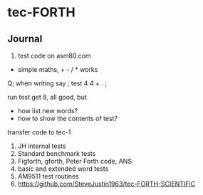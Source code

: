 # tec-FORTH

## Journal

1. test code on asm80.com
* simple maths, + - / * works

Q; when writing say ; test 4 4 + . ;

run test get 8, all good, but

 * how list new words?
 * how to show the contents of test?


transfer code to tec-1

1. JH internal tests
2. Standard benchmark tests  
3. Figforth, gforth, Peter Forth code, ANS
4. basic and extended word tests
5. AM9511 test routines
6. https://github.com/SteveJustin1963/tec-FORTH-SCIENTIFIC

